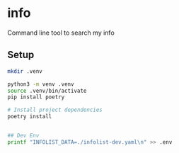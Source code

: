 # info

Command line tool to search my info

## Setup

```sh
mkdir .venv

python3 -m venv .venv
source .venv/bin/activate
pip install poetry

# Install project dependencies
poetry install


## Dev Env
printf "INFOLIST_DATA=./infolist-dev.yaml\n" >> .env
```


